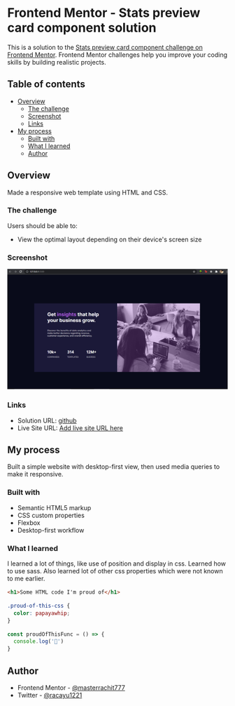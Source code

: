 # Frontend Mentor - Stats preview card component solution

This is a solution to the [Stats preview card component challenge on Frontend Mentor](https://www.frontendmentor.io/challenges/stats-preview-card-component-8JqbgoU62). Frontend Mentor challenges help you improve your coding skills by building realistic projects. 

## Table of contents

- [Overview](#overview)
  - [The challenge](#the-challenge)
  - [Screenshot](#screenshot)
  - [Links](#links)
- [My process](#my-process)
  - [Built with](#built-with)
  - [What I learned](#what-i-learned)
  - [Author](#author)


## Overview

Made a responsive web template using HTML and CSS.

### The challenge

Users should be able to:

- View the optimal layout depending on their device's screen size

### Screenshot

![](./images/screenshot-desktop.png)

### Links

- Solution URL: [github](https://github.com/masterrachit777/stats-preview-card/)
- Live Site URL: [Add live site URL here](https://your-live-site-url.com)

## My process

Built a simple website with desktop-first view, then used media queries to make it responsive.

### Built with

- Semantic HTML5 markup
- CSS custom properties
- Flexbox
- Desktop-first workflow

### What I learned

I learned a lot of things, like use of position and display in css. Learned how to use sass.
Also learned lot of other css properties which were not known to me earlier.

```html
<h1>Some HTML code I'm proud of</h1>
```
```css
.proud-of-this-css {
  color: papayawhip;
}
```
```js
const proudOfThisFunc = () => {
  console.log('🎉')
}
```

## Author

- Frontend Mentor - [@masterrachit777](https://www.frontendmentor.io/profile/masterrachit777)
- Twitter - [@racayu1221](https://www.twitter.com/racayu1221)
